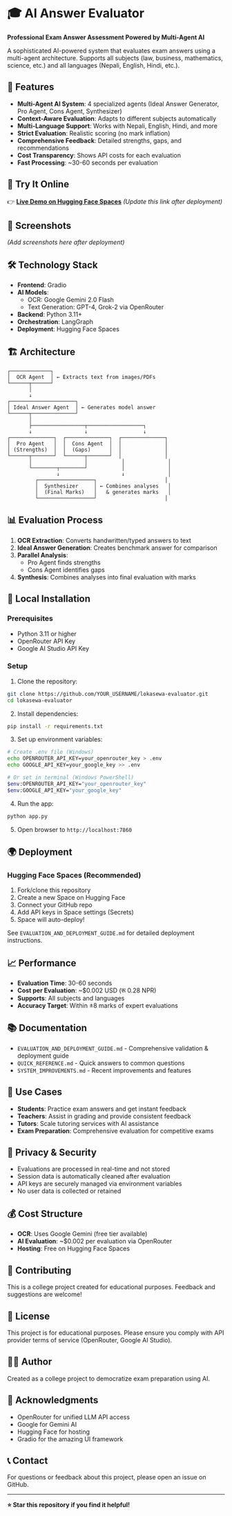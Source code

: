 # 🎓 AI Answer Evaluator

**Professional Exam Answer Assessment Powered by Multi-Agent AI**

A sophisticated AI-powered system that evaluates exam answers using a multi-agent architecture. Supports all subjects (law, business, mathematics, science, etc.) and all languages (Nepali, English, Hindi, etc.).

## 🌟 Features

- **Multi-Agent AI System**: 4 specialized agents (Ideal Answer Generator, Pro Agent, Cons Agent, Synthesizer)
- **Context-Aware Evaluation**: Adapts to different subjects automatically
- **Multi-Language Support**: Works with Nepali, English, Hindi, and more
- **Strict Evaluation**: Realistic scoring (no mark inflation)
- **Comprehensive Feedback**: Detailed strengths, gaps, and recommendations
- **Cost Transparency**: Shows API costs for each evaluation
- **Fast Processing**: ~30-60 seconds per evaluation

## 🚀 Try It Online

👉 **[Live Demo on Hugging Face Spaces](https://huggingface.co/spaces/YOUR_USERNAME/lokasewa-evaluator)** *(Update this link after deployment)*

## 📸 Screenshots

*(Add screenshots here after deployment)*

## 🛠️ Technology Stack

- **Frontend**: Gradio
- **AI Models**: 
  - OCR: Google Gemini 2.0 Flash
  - Text Generation: GPT-4, Grok-2 via OpenRouter
- **Backend**: Python 3.11+
- **Orchestration**: LangGraph
- **Deployment**: Hugging Face Spaces

## 🏗️ Architecture

```
┌─────────────┐
│  OCR Agent  │ ← Extracts text from images/PDFs
└──────┬──────┘
       │
       ↓
┌─────────────────────┐
│ Ideal Answer Agent  │ ← Generates model answer
└──────┬──────────────┘
       │
       ├─────────────────┬──────────────────┐
       ↓                 ↓                  ↓
┌──────────────┐  ┌──────────────┐  ┌──────────────┐
│  Pro Agent   │  │  Cons Agent  │  │              │
│ (Strengths)  │  │  (Gaps)      │  │              │
└──────┬───────┘  └──────┬───────┘  │              │
       │                 │           │              │
       └────────┬────────┘           │              │
                ↓                    ↓              │
         ┌──────────────────┐                      │
         │  Synthesizer     │ ← Combines analyses   │
         │  (Final Marks)   │   & generates marks   │
         └──────────────────┘                      │
```

## 📊 Evaluation Process

1. **OCR Extraction**: Converts handwritten/typed answers to text
2. **Ideal Answer Generation**: Creates benchmark answer for comparison
3. **Parallel Analysis**: 
   - Pro Agent finds strengths
   - Cons Agent identifies gaps
4. **Synthesis**: Combines analyses into final evaluation with marks

## 🔧 Local Installation

### Prerequisites
- Python 3.11 or higher
- OpenRouter API Key
- Google AI Studio API Key

### Setup

1. Clone the repository:
```bash
git clone https://github.com/YOUR_USERNAME/lokasewa-evaluator.git
cd lokasewa-evaluator
```

2. Install dependencies:
```bash
pip install -r requirements.txt
```

3. Set up environment variables:
```bash
# Create .env file (Windows)
echo OPENROUTER_API_KEY=your_openrouter_key > .env
echo GOOGLE_API_KEY=your_google_key >> .env

# Or set in terminal (Windows PowerShell)
$env:OPENROUTER_API_KEY="your_openrouter_key"
$env:GOOGLE_API_KEY="your_google_key"
```

4. Run the app:
```bash
python app.py
```

5. Open browser to `http://localhost:7860`

## 🌍 Deployment

### Hugging Face Spaces (Recommended)

1. Fork/clone this repository
2. Create a new Space on Hugging Face
3. Connect your GitHub repo
4. Add API keys in Space settings (Secrets)
5. Space will auto-deploy!

See `EVALUATION_AND_DEPLOYMENT_GUIDE.md` for detailed deployment instructions.

## 📈 Performance

- **Evaluation Time**: 30-60 seconds
- **Cost per Evaluation**: ~$0.002 USD (रू 0.28 NPR)
- **Supports**: All subjects and languages
- **Accuracy Target**: Within ±8 marks of expert evaluations

## 📚 Documentation

- `EVALUATION_AND_DEPLOYMENT_GUIDE.md` - Comprehensive validation & deployment guide
- `QUICK_REFERENCE.md` - Quick answers to common questions
- `SYSTEM_IMPROVEMENTS.md` - Recent improvements and features

## 🎯 Use Cases

- **Students**: Practice exam answers and get instant feedback
- **Teachers**: Assist in grading and provide consistent feedback
- **Tutors**: Scale tutoring services with AI assistance
- **Exam Preparation**: Comprehensive evaluation for competitive exams

## 🔐 Privacy & Security

- Evaluations are processed in real-time and not stored
- Session data is automatically cleaned after evaluation
- API keys are securely managed via environment variables
- No user data is collected or retained

## 💰 Cost Structure

- **OCR**: Uses Google Gemini (free tier available)
- **AI Evaluation**: ~$0.002 per evaluation via OpenRouter
- **Hosting**: Free on Hugging Face Spaces

## 🤝 Contributing

This is a college project created for educational purposes. Feedback and suggestions are welcome!

## 📄 License

This project is for educational purposes. Please ensure you comply with API provider terms of service (OpenRouter, Google AI Studio).

## 👨‍💻 Author

Created as a college project to democratize exam preparation using AI.

## 🙏 Acknowledgments

- OpenRouter for unified LLM API access
- Google for Gemini AI
- Hugging Face for hosting
- Gradio for the amazing UI framework

## 📞 Contact

For questions or feedback about this project, please open an issue on GitHub.

---

**⭐ Star this repository if you find it helpful!**
